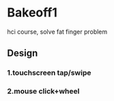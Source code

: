 # Bakeoff1
hci course, solve fat finger problem

## Design
### 1.touchscreen tap/swipe

### 2.mouse click+wheel
